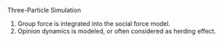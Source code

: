 Three-Particle Simulation
1. Group force is integrated into the social force model.    
2. Opinion dynamics is modeled, or often considered as herding effect.   
